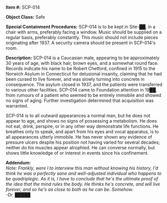 **Item #:** SCP-014

**Object Class:** Safe

**Special Containment Procedures:** SCP-014 is to be kept in Site-██, in a chair with arms, preferably facing a window. Music should be supplied on a regular basis, preferably constantly. This music should not include pieces originating after 1937. A security camera should be present in SCP-014's room.

**Description:** SCP-014 is a Caucasian male, appearing to be approximately 30 years of age, with black hair, brown eyes, and a somewhat round face. Records indicate his name to be Robert Chetford, confined in 1915 to the Norwich Asylum in Connecticut for delusional insanity, claiming that he had been cursed to live forever, and was slowly turning into concrete in consequence. The asylum closed in 1937, and the patients were transferred to various other facilities. SCP-014 came to Foundation attention in 19██, from rumours of a patient who seemed to be entirely immobile and showed no signs of aging. Further investigation determined that acquisition was warranted.

SCP-014 is to all outward appearances a normal man, but he does not appear to age, and shows no signs of possessing a metabolism. He does not eat, drink, perspire, or in any other way demonstrate life functions. He breathes only to speak, and apart from his eyes and vocal apparatus, is to all appearances utterly immobile. He has never shown any evidence of pressure ulcers despite his position not having varied for several decades; neither do his muscles appear atrophied. He can converse normally, but shows little knowledge of or interest in events since his confinement.

**Addendum:**  
_Note: Frankly, were I to interview this man without knowing his history, I'd think he was a perfectly sane and well-adjusted individual who happens to be quadriplegic. As it is, I have to conclude that he's the ultimate proof of the idea that the mind rules the body. He thinks he's concrete, and will live forever, and so he's as close to both as he can be. Somehow.  
\-Dr. █████_